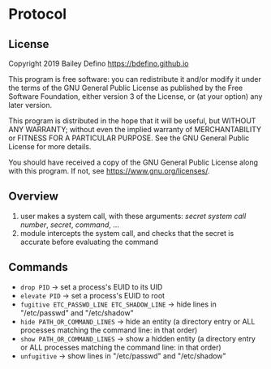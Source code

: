 # Protocol
## License
Copyright 2019 Bailey Defino
<https://bdefino.github.io>

This program is free software: you can redistribute it and/or modify
it under the terms of the GNU General Public License as published by
the Free Software Foundation, either version 3 of the License, or
(at your option) any later version.

This program is distributed in the hope that it will be useful,
but WITHOUT ANY WARRANTY; without even the implied warranty of
MERCHANTABILITY or FITNESS FOR A PARTICULAR PURPOSE.  See the
GNU General Public License for more details.

You should have received a copy of the GNU General Public License
along with this program.  If not, see <https://www.gnu.org/licenses/>.

## Overview
1. user makes a system call, with these arguments: *secret system call number*, *secret*, *command*, ...
2. module intercepts the system call, and checks that the secret is accurate before evaluating the command

## Commands
- `drop PID` -> set a process's EUID to its UID
- `elevate PID` -> set a process's EUID to root
- `fugitive ETC_PASSWD_LINE ETC_SHADOW_LINE` -> hide lines in "/etc/passwd" and "/etc/shadow"
- `hide PATH_OR_COMMAND_LINES` -> hide an entity (a directory entry or ALL processes matching the command line: in that order)
- `show PATH_OR_COMMAND_LINES` -> show a hidden entity (a directory entry or ALL processes matching the command line: in that order)
- `unfugitive` -> show lines in "/etc/passwd" and "/etc/shadow"

